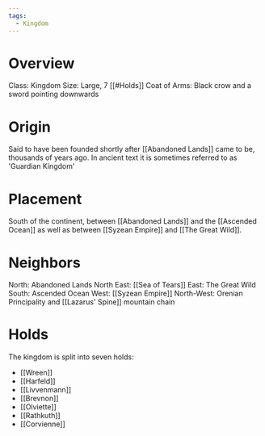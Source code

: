 ```yaml
---
tags:
  - Kingdom
---
```

# Overview
Class: Kingdom
Size: Large, 7 [[#Holds]]
Coat of Arms: Black crow and a sword pointing downwards

# Origin
Said to have been founded shortly after [[Abandoned Lands]] came to be, thousands of years ago.
In ancient text it is sometimes referred to as 'Guardian Kingdom'
# Placement
South of the continent, between [[Abandoned Lands]] and the [[Ascended Ocean]] as well as between [[Syzean Empire]] and [[The Great Wild]].

# Neighbors
North: Abandoned Lands
North East: [[Sea of Tears]]
East: The Great Wild
South: Ascended Ocean
West: [[Syzean Empire]]
North-West: Orenian Principality and [[Lazarus' Spine]] mountain chain

# Holds
The kingdom is split into seven holds:
- [[Wreen]]
- [[Harfeld]]
- [[Livvenmann]]
- [[Brevnon]]
- [[Olviette]]
- [[Rathkuth]]
- [[Corvienne]]